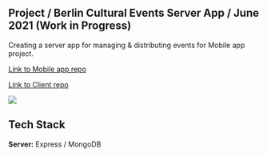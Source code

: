 ## Project / Berlin Cultural Events Server App / June 2021 (Work in Progress)
Creating a server app for managing & distributing events for Mobile app project.

[Link to Mobile app repo](https://github.com/in-roma/events-mobile-app/tree/main/eventsMobileApp)

[Link to Client repo ](https://github.com/in-roma/events-mobile-app/tree/main/eventsadminapp)


![](project.gif)



## Tech Stack

**Server:** Express / MongoDB
  